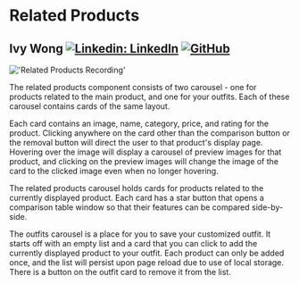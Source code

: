 # Related Products

## Ivy Wong [![Linkedin: LinkedIn](https://img.shields.io/badge/linkedin-%230077B5.svg?style=for-the-badge&logo=linkedin&logoColor=white&link=https://www.linkedin.com/in/ivy-k-wong/)](https://www.linkedin.com/in/ivy-k-wong/) [![GitHub](https://img.shields.io/badge/github-%23121011.svg?style=for-the-badge&logo=github&logoColor=white&link=https://github.com/ivykw)](https://github.com/ivykw)

!['Related Products Recording'](RelatedProducts.gif)

The related products component consists of two carousel - one for products related to the main product, and one for your outfits. Each of these carousel contains cards of the same layout.

Each card contains an image, name, category, price, and rating for the product. Clicking anywhere on the card other than the comparison button or the removal button will direct the user to that product's display page. Hovering over the image will display a carousel of preview images for that product, and clicking on the preview images will change the image of the card to the clicked image even when no longer hovering.

The related products carousel holds cards for products related to the currently displayed product. Each card has a star button that opens a comparison table window so that their features can be compared side-by-side.

The outfits carousel is a place for you to save your customized outfit. It starts off with an empty list and a card that you can click to add the currently displayed product to your outfit. Each product can only be added once, and the list will persist upon page reload due to use of local storage. There is a button on the outfit card to remove it from the list.
